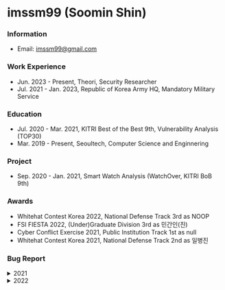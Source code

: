# imssm99 (Soomin Shin)

### Information

- Email: imssm99@gmail.com

### Work Experience

- Jun. 2023 - Present, Theori, Security Researcher
- Jul. 2021 - Jan. 2023, Republic of Korea Army HQ, Mandatory Military Service


### Education

- Jul. 2020 - Mar. 2021, KITRI Best of the Best 9th, Vulnerability Analysis (TOP30)
- Mar. 2019 - Present, Seoultech, Computer Science and Enginnering

### Project

- Sep. 2020 - Jan. 2021, Smart Watch Analysis (WatchOver, KITRI BoB 9th)

### Awards

- Whitehat Contest Korea 2022, National Defense Track 3rd as NOOP
- FSI FIESTA 2022, (Under)Graduate Division 3rd as 민간인(진)
- Cyber Conflict Exercise 2021, Public Institution Track 1st as null
- Whitehat Contest Korea 2021, National Defense Track 2nd as 일병진

### Bug Report
<details>
  <summary>2021</summary>
  
- CVE-2021-25424 (SVE-2021-19928)
  - Improper Bluetooth pairing mode in Tizen device (WatchOver, KITRI BoB 9th)
- CVE-2021-25433 (SVE-2021-19702)
  - Improper authorization vulnerability in Tizen factory reset policy (WatchOver, KITRI BoB 9th)
- CVE-2021-25434 (SVE-2021-19703)
  - Improper input validation vulnerability in Tizen bootloader (WatchOver, KITRI BoB 9th)
- CVE-2021-25435 (SVE-2021-19705)
  - Improper input validation vulnerability in Tizen bootloader (WatchOver, KITRI BoB 9th)
- CVE-2021-25436 (SVE-2021-19310)
  - Improper file validation vulnerability in Tizen FOTA service (WatchOver, KITRI BoB 9th)
- CVE-2021-25437 (SVE-2021-19311)
  - Improper access control vulnerability in Tizen FOTA service (WatchOver, KITRI BoB 9th)
- NBB-1718
  - https://bugbounty.naver.com/ko/halloffame_2021
  
</details>

<details>
  <summary>2022</summary>
  
- NBB-2435
  - https://bugbounty.naver.com/ko/halloffame_2022

</details>
